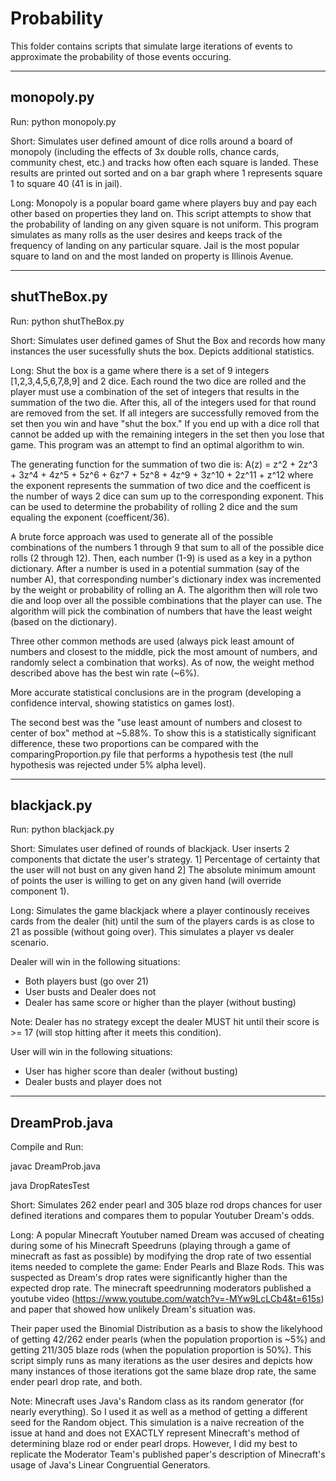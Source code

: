 Probability
=============================================

This folder contains scripts that simulate large iterations of events to approximate the probability of those events occuring.


-------------------------------------------
monopoly.py
-------------------------------------------
Run:
python monopoly.py

Short: Simulates user defined amount of dice rolls around a board of monopoly (including the effects of 3x 
double rolls, chance cards, community chest, etc.) and tracks how often each square is landed.
These results are printed out sorted and on a bar graph where 1 represents square 1 to square 40 (41 is in 
jail).

Long: Monopoly is a popular board game where players buy and pay each other based on properties they land on. 
This script attempts to show that the probability of landing on any given square is not uniform. This program 
simulates as many rolls as the user desires and keeps track of the frequency of landing on any particular 
square. Jail is the most popular square to land on and the most landed on property is Illinois Avenue. 

-------------------------------------------
shutTheBox.py
-------------------------------------------
Run:
python shutTheBox.py

Short: Simulates user defined games of Shut the Box and records how many instances the user sucessfully shuts 
the box. Depicts additional statistics.

Long: Shut the box is a game where there is a set of 9 integers [1,2,3,4,5,6,7,8,9] and 2 dice. Each round the 
two dice are rolled and the player must use a combination of the set of integers that results in the summation 
of the two die. After this, all of the integers used for that round are removed from the set. If all integers 
are successfully removed from the set then you win and have "shut the box." If you end up with a dice roll that 
cannot be added up with the remaining integers in the set then you lose that game. 
This program was an attempt to find an optimal algorithm to win.

The generating function for the summation of two die is: A(z) = z^2 + 2z^3 + 3z^4 + 4z^5 + 5z^6 + 6z^7 + 5z^8 + 
4z^9 + 3z^10 + 2z^11 + z^12 where the exponent represents the summation of two dice and the coefficent is the 
number of ways 2 dice can sum up to the corresponding exponent. This can be used to determine the probability of 
rolling 2 dice and the sum equaling the exponent (coefficent/36). 

A brute force approach was used to generate all of the possible combinations of the numbers 1 through 9 
that sum to all of the possible dice rolls (2 through 12). Then, each number (1-9) is used as a key in a python 
dictionary. After a number is used in a potential summation (say of the number A), that corresponding number's
dictionary index was incremented by the weight or probability of rolling an A. The algorithm then will role two 
die and loop over all the possible combinations that the player can use. The algorithm will pick the combination 
of numbers that have the least weight (based on the dictionary).

Three other common methods are used (always pick least amount of numbers and closest to the middle, pick the 
most amount of numbers, and randomly select a combination that works). As of now, the weight method described 
above has the best win rate (~6%). 

More accurate statistical conclusions are in the program (developing a confidence interval, showing statistics 
on games lost).

The second best was the "use least amount of numbers and closest to center of box" method at ~5.88%. To show 
this is a statistically significant difference, these two proportions can be compared with the  
comparingProportion.py file that performs a hypothesis test (the null hypothesis was rejected under 5% alpha level). 


-------------------------------------------
blackjack.py
-------------------------------------------
Run:
python blackjack.py

Short: Simulates user defined of rounds of blackjack. User inserts 2 components that dictate the user's 
strategy. 1] Percentage of certainty that the user will not bust on any given hand 2] The absolute minimum 
amount of points the user is willing to get on any given hand (will override component 1).

Long: Simulates the game blackjack where a player continously receives cards from the dealer (hit) until the sum 
of the players cards is as close to 21 as possible (without going over). This simulates a player vs dealer 
scenario.

Dealer will win in the following situations:
- Both players bust (go over 21)
- User busts and Dealer does not
- Dealer has same score or higher than the player (without busting)

Note: Dealer has no strategy except the dealer MUST hit until their score is >= 17 (will stop hitting after it 
meets this condition).

User will win in the following situations:
- User has higher score than dealer (without busting)
- Dealer busts and player does not


-------------------------------------------
DreamProb.java
-------------------------------------------
Compile and Run:

javac DreamProb.java

java DropRatesTest

Short: Simulates 262 ender pearl and 305 blaze rod drops chances for user defined iterations and compares them 
to popular Youtuber Dream's odds.

Long: A popular Minecraft Youtuber named Dream was accused of cheating during some of his Minecraft Speedruns
(playing through a game of minecraft as fast as possible) by modifying the drop rate of two essential items 
needed to complete the game: Ender Pearls and Blaze Rods. This was suspected as Dream's drop rates were
significantly higher than the expected drop rate. The minecraft speedrunning moderators published a youtube 
video (https://www.youtube.com/watch?v=-MYw9LcLCb4&t=615s) and paper that showed how unlikely Dream's situation 
was.

Their paper used the Binomial Distribution as a basis to show the likelyhood of getting 42/262 ender pearls 
(when the population proportion is ~5%) and getting 211/305 blaze rods (when the population proportion is 50%). 
This script simply runs as many iterations as the user desires and depicts how many instances of those 
iterations got the same blaze drop rate, the same ender pearl drop rate, and both.

Note: Minecraft uses Java's Random class as its random generator (for nearly everything). So I used it as well 
as a method of getting a different seed for the Random object. This simulation is a naive recreation of the 
issue at hand and does not EXACTLY represent Minecraft's method of determining blaze rod or ender pearl drops. 
However, I did my best to replicate the Moderator Team's published paper's description of Minecraft's usage of 
Java's Linear Congruential Generators.
